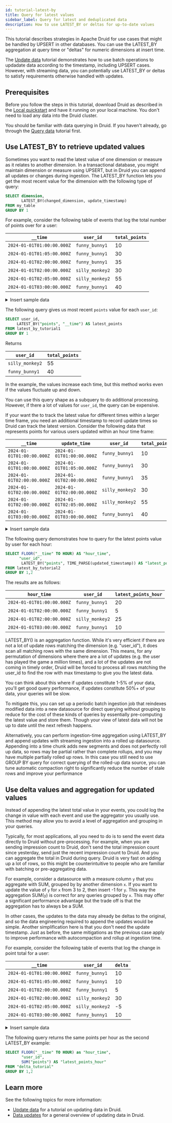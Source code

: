 ```yaml
---
id: tutorial-latest-by
title: Query for latest values
sidebar_label: Query for latest and deduplicated data
description: How to use LATEST_BY or deltas for up-to-date values
---
```


<!--
  ~ Licensed to the Apache Software Foundation (ASF) under one
  ~ or more contributor license agreements.  See the NOTICE file
  ~ distributed with this work for additional information
  ~ regarding copyright ownership.  The ASF licenses this file
  ~ to you under the Apache License, Version 2.0 (the
  ~ "License"); you may not use this file except in compliance
  ~ with the License.  You may obtain a copy of the License at
  ~
  ~   http://www.apache.org/licenses/LICENSE-2.0
  ~
  ~ Unless required by applicable law or agreed to in writing,
  ~ software distributed under the License is distributed on an
  ~ "AS IS" BASIS, WITHOUT WARRANTIES OR CONDITIONS OF ANY
  ~ KIND, either express or implied.  See the License for the
  ~ specific language governing permissions and limitations
  ~ under the License.
  -->

This tutorial describes strategies in Apache Druid for use cases that might be handled by UPSERT in other databases. You can use the LATEST_BY aggregation at query time or "deltas" for numeric dimensions at insert time.

The [Update data](./tutorial-update-data.md) tutorial demonstrates how to use batch operations to updadate data according to the timestamp, including UPSERT cases. However, with streaming data, you can potentially use LATEST_BY or deltas to satisfy requirements otherwise handled with updates.

## Prerequisites

Before you follow the steps in this tutorial, download Druid as described in the [Local quickstart](index.md) and have it running on your local machine. You don't need to load any data into the Druid cluster.

You should be familiar with data querying in Druid. If you haven't already, go through the [Query data](../tutorials/tutorial-query.md) tutorial first.

## Use LATEST_BY to retrieve updated values

Sometimes you want to read the latest value of one dimension or measure as it relates to another dimension. In a transactional database, you might maintain dimension or measure using UPSERT, but in Druid you can append all updates or changes during ingestion. The LATEST_BY function lets you get the most recent value for the dimension with the following type of query:

```sql
SELECT dimension,
       LATEST_BY(changed_dimension, update_timestamp)
FROM my_table
GROUP BY 1
```

For example, consider the following table of events that log the total number of points over for a user:

| `__time` |  `user_id`| `total_points`|
| --- | --- | --- |
| `2024-01-01T01:00:00.000Z`|`funny_bunny1`| 10 |
| `2024-01-01T01:05:00.000Z`|`funny_bunny1`| 30 |
| `2024-01-01T02:00:00.000Z`|`funny_bunny1`| 35 |
| `2024-01-01T02:00:00.000Z`|`silly_monkey2`| 30 |
| `2024-01-01T02:05:00.000Z`|`silly_monkey2`| 55 |
| `2024-01-01T03:00:00.000Z`|`funny_bunny1`| 40 |

<details>
<summary>Insert sample data</summary>

```sql
REPLACE INTO "latest_by_tutorial1" OVERWRITE ALL
WITH "ext" AS (
  SELECT *
  FROM TABLE(
    EXTERN(
     '{"type":"inline","data":"{\"timestamp\":\"2024-01-01T01:00:00Z\",\"user_id\":\"funny_bunny1\", \"points\":10}\n{\"timestamp\":\"2024-01-01T01:05:00Z\",\"user_id\":\"funny_bunny1\", \"points\":30}\n{\"timestamp\": \"2024-01-01T02:00:00Z\",\"user_id\":\"funny_bunny1\", \"points\":35}\n{\"timestamp\":\"2024-01-01T02:00:00Z\",\"user_id\":\"silly_monkey2\", \"points\":30}\n{\"timestamp\":\"2024-01-01T02:05:00Z\",\"user_id\":\"silly_monkey2\", \"points\":55}\n{\"timestamp\":\"2024-01-01T03:00:00Z\",\"user_id\":\"funny_bunny1\", \"points\":40}"}',
     '{"type":"json"}'
    )
  ) EXTEND ("timestamp" VARCHAR, "user_id" VARCHAR, "points" BIGINT)
)
SELECT
  TIME_PARSE("timestamp") AS "__time",
  "user_id",
  "points"
FROM "ext"
PARTITIONED BY DAY
```
</details>

The following query gives us most recent `points` value for each `user_id`:

```sql
SELECT user_id,
     LATEST_BY("points", "__time") AS latest_points
FROM latest_by_tutorial1
GROUP BY 1
```

Returns

|  `user_id`| `total_points`|
| --- | --- |
|`silly_monkey2`| 55 |
|`funny_bunny1`| 40 |

In the example, the values increase each time, but this method works even if the values fluctuate up and down.

You can use this query shape as a subquery to do additional processing. However, if there a lot of values for `user_id`, the query can be expensive.

If your want the to track the latest value for different times within a larger time frame, you need an additional timestamp to record update times so Druid can track the latest version. Consider the following data that represents points for various users updated within an hour time frame:

| `__time` | `update_time` | `user_id`| `total_points`|
| --- | --- | --- | --- |
| `2024-01-01T01:00:00.000Z`| `2024-01-01T01:00:00.000Z`|`funny_bunny1`| 10 |
|`2024-01-01T01:00:00.000Z`| `2024-01-01T01:05:00.000Z`|`funny_bunny1`| 30 |
|`2024-01-01T02:00:00.000Z`| `2024-01-01T02:00:00.000Z`|`funny_bunny1`| 35 |
|`2024-01-01T02:00:00.000Z`|`2024-01-01T02:00:00.000Z`|`silly_monkey2`| 30 |
|`2024-01-01T02:00:00.000Z`| `2024-01-01T02:05:00.000Z`|`silly_monkey2`| 55 |
|`2024-01-01T03:00:00.000Z`| `2024-01-01T03:00:00.000Z`|`funny_bunny1`| 40 |

<details>
<summary>Insert sample data</summary>

```sql
REPLACE INTO "latest_by_tutorial2" OVERWRITE ALL
WITH "ext" AS (
  SELECT *
  FROM TABLE(
    EXTERN(
     '{"type":"inline","data":"{\"timestamp\":\"2024-01-01T01:00:00Z\",\"updated_timestamp\":\"2024-01-01T01:00:00Z\",\"user_id\":\"funny_bunny1\", \"points\":10}\n{\"timestamp\":\"2024-01-01T01:05:00Z\",\"updated_timestamp\":\"2024-01-01T01:05:00Z\",\"user_id\":\"funny_bunny1\", \"points\":30}\n{\"timestamp\": \"2024-01-01T02:00:00Z\",\"updated_timestamp\":\"2024-01-01T02:00:00Z\",\"user_id\":\"funny_bunny1\", \"points\":35}\n{\"timestamp\":\"2024-01-01T02:00:00Z\",\"updated_timestamp\":\"2024-01-01T02:00:00Z\",\"user_id\":\"silly_monkey2\", \"points\":30}\n{\"timestamp\":\"2024-01-01T02:00:00Z\",\"updated_timestamp\":\"2024-01-01T02:05:00Z\",\"user_id\":\"silly_monkey2\", \"points\":55}\n{\"timestamp\":\"2024-01-01T03:00:00Z\",\"updated_timestamp\":\"2024-01-01T03:00:00Z\",\"user_id\":\"funny_bunny1\", \"points\":40}"}',
     '{"type":"json"}'
    )
  ) EXTEND ("timestamp" VARCHAR, "updated_timestamp" VARCHAR, "user_id" VARCHAR, "points" BIGINT)
)
SELECT
  TIME_PARSE("timestamp") AS "__time",
  "updated_timestamp",
  "user_id",
  "points"
FROM "ext"
PARTITIONED BY DAY
```
</details>


The following query demonstrates how to query for the latest points value by user for each hour:

```sql
SELECT FLOOR("__time" TO HOUR) AS "hour_time",
      "user_id",
       LATEST_BY("points", TIME_PARSE(updated_timestamp)) AS "latest_points_hour"
FROM latest_by_tutorial2
GROUP BY 1,2
```

The results are as follows:

| `hour_time` | `user_id` | `latest_points_hour`|
|---|---|---|
|`2024-01-01T01:00:00.000Z`|`funny_bunny1`|20|
|`2024-01-01T02:00:00.000Z`|`funny_bunny1`|5|
|`2024-01-01T02:00:00.000Z`|`silly_monkey2`|25|
|`2024-01-01T03:00:00.000Z`|`funny_bunny1`|10|

LATEST_BY() is an aggregation function. While it's very efficient if there are not a lot of update rows matching the dimension (e.g. "user_id"), it does scan all matching rows with the same dimension. This means, for any permutation of dimensions where there are a lot of updates (e.g. the user has played the game a million times), and a lot of the updates are not coming in timely order, Druid will be forced to process all rows matching the user_id to find the row with max timestamp to give you the latest data. 

You can think about this where if updates constitute 1-5% of your data, you'll get good query performance, if updates constitute 50%+ of your data, your queries will be slow.

To mitigate this, you can set up a periodic batch ingestion job that reindexes modified data into a new datasource for direct querying without grouping to reduce for the cost of these kinds of queries by essentially pre-computing the latest value and store them. Though your view of latest data will not be up to date until the next refresh happens.
 
Alternatively, you can perform ingestion-time aggregation using LATEST_BY and append updates with streaming ingestion into a rolled up datasource. Appending into a time chunk adds new segments and does not perfectly roll up data, so rows may be partial rather than complete rollups, and you may have multiple partially rolled up rows. In this case you still need to use GROUP BY query for correct querying of the rolled-up data source, you can tune automatic compaction right to significantly reduce the number of stale rows and improve your performance

## Use delta values and aggregation for updated values

Instead of appending the latest total value in your events, you could log the change in value with each event and use the aggregator you usually use. This method may allow you to avoid a level of aggregation and grouping in your queries.

Typically, for most applications, all you need to do is to send the event data directly to Druid without pre-processing. For example, when you are sending impression count to Druid, don't send the total impression count since yesterday, send just the recent impression count to Druid. And you can aggregate the total in Druid during query. Druid is very fast on adding up a lot of rows, so this might be counterintuitive to people who are familiar with batching or pre-aggregating data.

For example, consider a datasource with a measure column `y` that you aggregate with SUM, grouped by by another dimension `x`. If you want to update the value of `y` for `x` from 3 to 2, then insert -1 for `y`. This way the aggregation SUM(`y`) is correct for any queries grouped by `x`. This may offer a significant performance advantage but the trade off is that the aggregation has to always be a SUM.

In other cases, the updates to the data may already be deltas to the original, and so the data engineering required to append the updates would be simple. Another simplification here is that you don't need the update timestamp. Just as before, the same mitigations as the previous case apply to improve performance with autocompaction and rollup at ingestion time.

For example, consider the following table of events that log the change in point total for a user:

| `__time` |  `user_id`| `delta`|
| --- | --- | --- |
| `2024-01-01T01:00:00.000Z`|`funny_bunny1`| 10 |
| `2024-01-01T01:05:00.000Z`|`funny_bunny1`| 10 |
| `2024-01-01T02:00:00.000Z`|`funny_bunny1`| 5 |
| `2024-01-01T02:00:00.000Z`|`silly_monkey2`| 30 |
| `2024-01-01T02:05:00.000Z`|`silly_monkey2`| -5 |
| `2024-01-01T03:00:00.000Z`|`funny_bunny1`| 10 |

<details>
<summary>Insert sample data</summary>

```sql
REPLACE INTO "delta_tutorial" OVERWRITE ALL
WITH "ext" AS (
  SELECT *
  FROM TABLE(
    EXTERN(
     '{"type":"inline","data":"{\"timestamp\":\"2024-01-01T01:00:00Z\",\"user_id\":\"funny_bunny1\", \"points\":10}\n{\"timestamp\":\"2024-01-01T01:05:00Z\",\"user_id\":\"funny_bunny1\", \"points\":10}\n{\"timestamp\": \"2024-01-01T02:00:00Z\",\"user_id\":\"funny_bunny1\", \"points\":5}\n{\"timestamp\":\"2024-01-01T02:00:00Z\",\"user_id\":\"silly_monkey2\", \"points\":30}\n{\"timestamp\":\"2024-01-01T02:05:00Z\",\"user_id\":\"silly_monkey2\", \"points\":-5}\n{\"timestamp\":\"2024-01-01T03:00:00Z\",\"user_id\":\"funny_bunny1\", \"points\":10}"}',
     '{"type":"json"}'
    )
  ) EXTEND ("timestamp" VARCHAR, "user_id" VARCHAR, "points" BIGINT)
)
SELECT
  TIME_PARSE("timestamp") AS "__time",
  "user_id",
  "points"
FROM "ext"
PARTITIONED BY DAY
```

</details>

The following query returns the same points per hour as the second LATEST_BY example:

```sql
SELECT FLOOR("__time" TO HOUR) as "hour_time",
       "user_id",
       SUM("points") AS "latest_points_hour"
FROM "delta_tutorial"
GROUP BY 1,2
```

## Learn more

See the following topics for more information:

* [Update data](./tutorial-update-data.md) for a tutorial on updating data in Druid.
* [Data updates](../data-management/update.md) for a general overview of updating data in Druid.